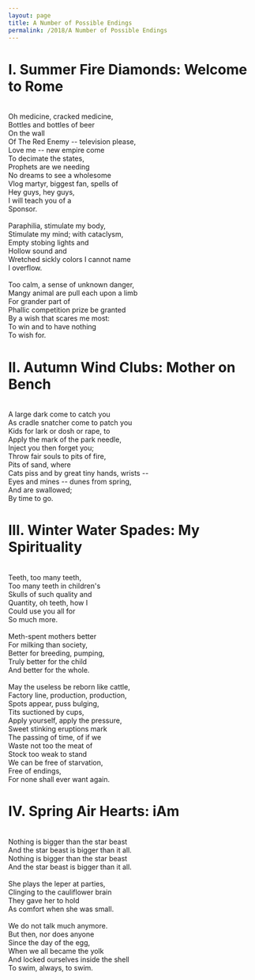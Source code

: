 ```yaml
---
layout: page
title: A Number of Possible Endings
permalink: /2018/A Number of Possible Endings
---
```


# I. Summer Fire Diamonds: Welcome to Rome
\
Oh medicine, cracked medicine,  \
Bottles and bottles of beer \
On the wall \
Of The Red Enemy -- television please, \
Love me -- new empire come \
To decimate the states, \
Prophets are we needing \
No dreams to see a wholesome \
Vlog martyr, biggest fan, spells of \
Hey guys, hey guys, \
I will teach you of a \
Sponsor. \
\
Paraphilia, stimulate my body, \
Stimulate my mind; with cataclysm, \
Empty stobing lights and \
Hollow sound and \
Wretched sickly colors I cannot name \
I overflow. \
\
Too calm, a sense of unknown danger, \
Mangy animal are pull each upon a limb \
For grander part of \
Phallic competition prize be granted \
By a wish that scares me most: \
To win and to have nothing \
To wish for.

# II. Autumn Wind Clubs: Mother on Bench
\
A large dark come to catch you \
As cradle snatcher come to patch you \
Kids for lark or dosh or rape, to \
Apply the mark of the park needle, \
Inject you then forget you; \
Throw fair souls to pits of fire, \
Pits of sand, where \
Cats piss and by great tiny hands, wrists -- \
Eyes and mines -- dunes from spring, \
And are swallowed; \
By time to go.

# III. Winter Water Spades: My Spirituality
\
Teeth, too many teeth, \
Too many teeth in children's \
Skulls of such quality and \
Quantity, oh teeth, how I \
Could use you all for \
So much more. \
\
Meth-spent mothers better \
For milking than society, \
Better for breeding, pumping, \
Truly better for the child \
And better for the whole. \
\
May the useless be reborn like cattle, \
Factory line, production, production, \
Spots appear, puss bulging, \
Tits suctioned by cups, \
Apply yourself, apply the pressure, \
Sweet stinking eruptions mark \
The passing of time, of if we \
Waste not too the meat of \
Stock too weak to stand \
We can be free of starvation, \
Free of endings, \
For none shall ever want again.

# IV. Spring Air Hearts: iAm
\
Nothing is bigger than the star beast \
And the star beast is bigger than it all. \
Nothing is bigger than the star beast \
And the star beast is bigger than it all. \
\
She plays the leper at parties, \
Clinging to the cauliflower brain \
They gave her to hold \
As comfort when she was small. \
\
We do not talk much anymore. \
But then, nor does anyone \
Since the day of the egg, \
When we all became the yolk \
And locked ourselves inside the shell \
To swim, always, to swim.
